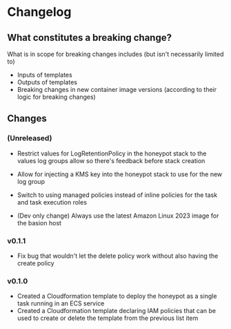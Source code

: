 # Changelog

## What constitutes a breaking change?

What is in scope for breaking changes includes (but isn't necessarily limited to)

- Inputs of templates
- Outputs of templates
- Breaking changes in new container image versions (according to their logic for breaking changes)

## Changes

### (Unreleased)

- Restrict values for LogRetentionPolicy in the honeypot stack to the values log groups allow so there's feedback before stack creation
- Allow for injecting a KMS key into the honeypot stack to use for the new log group
- Switch to using managed policies instead of inline policies for the task and task execution roles

- (Dev only change) Always use the latest Amazon Linux 2023 image for the basion host

### v0.1.1

- Fix bug that wouldn't let the delete policy work without also having the create policy

### v0.1.0

- Created a Cloudformation template to deploy the honeypot as a single task running in an ECS service
- Created a Cloudformation template declaring IAM policies that can be used to create or delete the template from the previous list item
